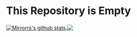 # This Repository is Empty

<a href="https://github.com/Mirrorrs">
  <img align="center" src="https://github-readme-stats-teal.vercel.app/api?username=Mirrorrs&show_icons=truet&include_all_commits=True&hide=contribs" alt="Mirrorrs's github stats" />
</a>

<a href="https://github.com/Mirrorrs">
  <img align="center" src="https://github-readme-stats-teal.vercel.app/api/top-langs/?username=Mirrorrs&layout=compact" />
</a>
